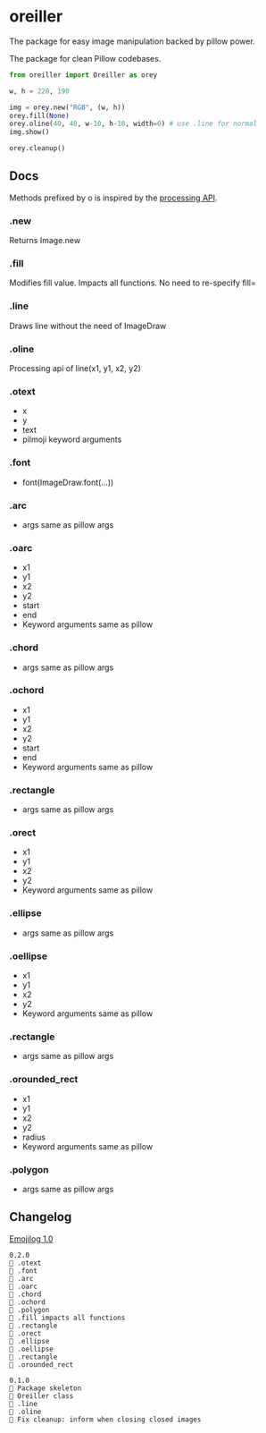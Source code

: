 # oreiller

The package for easy image manipulation backed by pillow power. 

The package for clean Pillow codebases.

```python
from oreiller import Oreiller as orey

w, h = 220, 190

img = orey.new("RGB", (w, h)) 
orey.fill(None)
orey.oline(40, 40, w-10, h-10, width=0) # use .line for normal
img.show() 

orey.cleanup()
```

## Docs

Methods prefixed by o is inspired by the [processing API](https://processing.org/reference).

### .new

Returns Image.new 


### .fill

Modifies fill value. Impacts all functions. No need to re-specify fill=

### .line

Draws line without the need of ImageDraw

### .oline

Processing api of line(x1, y1, x2, y2)

### .otext

- x
- y
- text
- pilmoji keyword arguments

### .font

- font(ImageDraw.font(...))

### .arc 

- args same as pillow args

### .oarc

- x1
- y1
- x2
- y2
- start
- end
- Keyword arguments same as pillow

### .chord 

- args same as pillow args

### .ochord

- x1
- y1
- x2
- y2
- start
- end
- Keyword arguments same as pillow

### .rectangle

- args same as pillow args

### .orect

- x1
- y1
- x2
- y2
- Keyword arguments same as pillow

### .ellipse

- args same as pillow args

### .oellipse

- x1
- y1
- x2
- y2
- Keyword arguments same as pillow

### .rectangle

- args same as pillow args

### .orounded_rect

- x1
- y1
- x2
- y2
- radius
- Keyword arguments same as pillow

### .polygon 

- args same as pillow args

## Changelog

[Emojilog 1.0](https://github.com/Abdur-rahmaanJ/emojilog)

```
0.2.0
🎉 .otext
🎉 .font
🎉 .arc
🎉 .oarc
🎉 .chord
🎉 .ochord
🎉 .polygon
🎉 .fill impacts all functions
🎉 .rectangle
🎉 .orect
🎉 .ellipse
🎉 .oellipse
🎉 .rectangle
🎉 .orounded_rect

0.1.0
🎉 Package skeleton
🎉 Oreiller class
🎉 .line
🎉 .oline
🔧 Fix cleanup: inform when closing closed images
```
